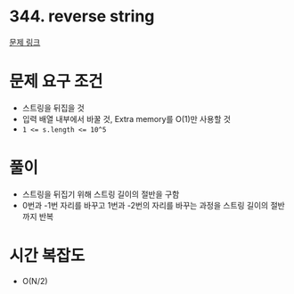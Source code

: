 # 344. reverse string
[문제 링크](https://leetcode.com/problems/reverse-string/)
# 문제 요구 조건 
- 스트링을 뒤집을 것 
- 입력 배열 내부에서 바꿀 것, Extra memory를 O(1)만 사용할 것
- `1 <= s.length <= 10^5`
# 풀이 
- 스트링을 뒤집기 위해 스트링 길이의 절반을 구함
- 0번과 -1번 자리를 바꾸고 1번과 -2번의 자리를 바꾸는 과정을 스트링 길이의 절반까지 반복
# 시간 복잡도
- O(N/2)